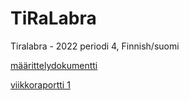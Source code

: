 # TiRaLabra
Tiralabra - 2022 periodi 4, Finnish/suomi

[määrittelydokumentti](https://github.com/LaukkuPaukku/TiRaLabra/blob/main/määrittelydokumentti.pdf)

[viikkoraportti 1](https://github.com/LaukkuPaukku/TiRaLabra/blob/main/Viikkoraportti%201.pdf)
